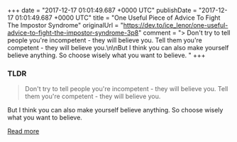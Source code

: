 +++
date = "2017-12-17 01:01:49.687 +0000 UTC"
publishDate = "2017-12-17 01:01:49.687 +0000 UTC"
title = "One Useful Piece of Advice To Fight The Impostor Syndrome"
originalUrl = "https://dev.to/ice_lenor/one-useful-advice-to-fight-the-impostor-syndrome-3p8"
comment = "> Don't try to tell people you're incompetent - they will believe you. Tell them you're competent - they will believe you.\n\nBut I think you can also make yourself believe anything. So choose wisely what you want to believe. "
+++

### TLDR

> Don't try to tell people you're incompetent - they will believe you. Tell them you're competent - they will believe you.

But I think you can also make yourself believe anything. So choose wisely what you want to believe. 

[Read more](https://dev.to/ice_lenor/one-useful-advice-to-fight-the-impostor-syndrome-3p8)

